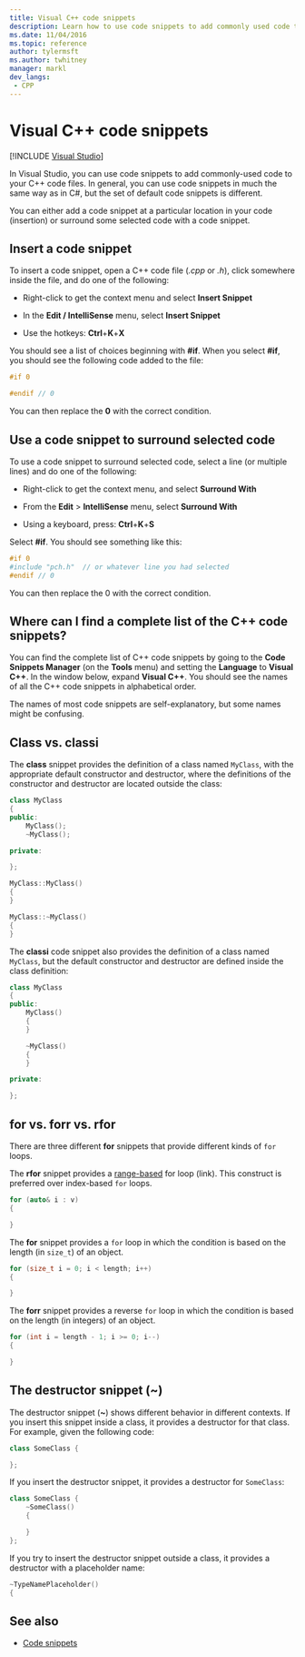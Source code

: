 ```yaml
---
title: Visual C++ code snippets
description: Learn how to use code snippets to add commonly used code to your C++ code files.
ms.date: 11/04/2016
ms.topic: reference
author: tylermsft
ms.author: twhitney
manager: markl
dev_langs:
 - CPP
---
```

# Visual C++ code snippets

 [!INCLUDE [Visual Studio](~/includes/applies-to-version/vs-windows-only.md)]

In Visual Studio, you can use code snippets to add commonly-used code to your C++ code files. In general, you can use code snippets in much the same way as in C#, but the set of default code snippets is different.

You can either add a code snippet at a particular location in your code (insertion) or surround some selected code with a code snippet.

## Insert a code snippet

To insert a code snippet, open a C++ code file (*.cpp* or *.h*), click somewhere inside the file, and do one of the following:

- Right-click to get the context menu and select **Insert Snippet**

- In the **Edit / IntelliSense** menu, select **Insert Snippet**

- Use the hotkeys: **Ctrl**+**K**+**X**

You should see a list of choices beginning with **#if**. When you select **#if**, you should see the following code added to the file:

```cpp
#if 0

#endif // 0
```

You can then replace the **0** with the correct condition.

## Use a code snippet to surround selected code

To use a code snippet to surround selected code, select a line (or multiple lines) and do one of the following:

- Right-click to get the context menu, and select **Surround With**

- From the **Edit** > **IntelliSense** menu, select **Surround With**

- Using a keyboard, press: **Ctrl**+**K**+**S**

Select **#if**. You should see something like this:

```cpp
#if 0
#include "pch.h"  // or whatever line you had selected
#endif // 0
```

You can then replace the 0 with the correct condition.

## Where can I find a complete list of the C++ code snippets?

You can find the complete list of C++ code snippets by going to the **Code Snippets Manager** (on the **Tools** menu) and setting the **Language** to **Visual C++**. In the window below, expand **Visual C++**. You should see the names of all the C++ code snippets in alphabetical order.

The names of most code snippets are self-explanatory, but some names might be confusing.

## Class vs. classi

The **class** snippet provides the definition of a class named `MyClass`, with the appropriate default constructor and destructor, where the definitions of the constructor and destructor are located outside the class:

```cpp
class MyClass
{
public:
    MyClass();
    ~MyClass();

private:

};

MyClass::MyClass()
{
}

MyClass::~MyClass()
{
}
```

The **classi** code snippet also provides the definition of a class named `MyClass`, but the default constructor and destructor are defined inside the class definition:

```cpp
class MyClass
{
public:
    MyClass()
    {
    }

    ~MyClass()
    {
    }

private:

};
```

## for vs. forr vs. rfor

There are three different **for** snippets that provide different kinds of `for` loops.

The **rfor** snippet provides a [range-based](/cpp/cpp/range-based-for-statement-cpp) for loop (link). This construct is preferred over index-based `for` loops.

```cpp
for (auto& i : v)
{

}
```

The **for** snippet provides a `for` loop in which the condition is based on the length (in `size_t`) of an object.

```cpp
for (size_t i = 0; i < length; i++)
{

}
```

The **forr** snippet provides a reverse `for` loop in which the condition is based on the length (in integers) of an object.

```cpp
for (int i = length - 1; i >= 0; i--)
{

}
```

## The destructor snippet (~)

The destructor snippet (**~**) shows different behavior in different contexts. If you insert this snippet inside a class, it provides a destructor for that class. For example, given the following code:

```cpp
class SomeClass {

};
```

If you insert the destructor snippet, it provides a destructor for `SomeClass`:

```cpp
class SomeClass {
    ~SomeClass()
    {

    }
};
```

If you try to insert the destructor snippet outside a class, it provides a destructor with a placeholder name:

```cpp
~TypeNamePlaceholder()
{
```

## See also

- [Code snippets](../ide/code-snippets.md)
